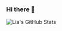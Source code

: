 ### Hi there 👋

![Lia's GitHub Stats](https://github-readme-stats.vercel.app/api?username=lia-arroyo&show_icons=true&theme=buefy)

<!--
**lia-arroyo/lia-arroyo** is a ✨ _special_ ✨ repository because its `README.md` (this file) appears on your GitHub profile.

Here are some ideas to get you started:

- 🔭 I’m currently working on ...
- 🌱 I’m currently learning ...
- 👯 I’m looking to collaborate on ...
- 🤔 I’m looking for help with ...
- 💬 Ask me about ...
- 📫 How to reach me: ...
- 😄 Pronouns: ...
- ⚡ Fun fact: ...
-->
